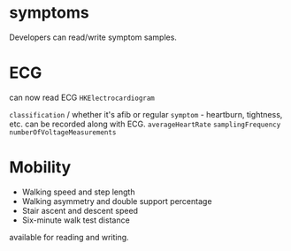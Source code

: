 # symptoms
Developers can read/write symptom samples.

# ECG
can now read ECG
`HKElectrocardiogram`

`classification` / whether it's afib or regular
`symptom` - heartburn, tightness, etc.  can be recorded along with ECG.
`averageHeartRate`
`samplingFrequency`
`numberOfVoltageMeasurements`

# Mobility
* Walking speed and step length
* Walking asymmetry and double support percentage
* Stair ascent and descent speed
* Six-minute walk test distance

available for reading and writing.